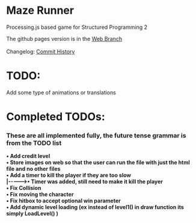 # Maze Runner
Processing.js based game for Structured Programming 2

The github pages version is in the [Web Branch](https://github.com/IvanButBetter/MazeRunner/tree/web) <br>
<br>
Changelog: [Commit History](https://github.com/IvanButBetter/MazeRunner/commits/main/Game.html)
# TODO: <br>
Add some type of animations or translations

# Completed TODOs: <br>
### These are all implemented fully, the future tense grammar is from the TODO list <br>
<b>• Add credit level <br>
<b>• Store images on web so that the user can run the file with just the html file and no other files <br>
<b>• Add a timer to kill the player if they are too slow <br>
<b>|----->• Timer was added, still need to make it kill the player <b> <br>
<b>• Fix Collision <br>
<b>• Fix moving the character <br>
<b>• Fix hitbox to accept optional win parameter <br>
<b>• Add dynamic level loading (ex instead of level1() in draw function its simply LoadLevel()  )

